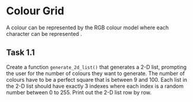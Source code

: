 # Colour Grid
A colour can be represented by the RGB colour model where each character can be represented .

## Task 1.1
Create a function `generate_2d_list()` that generates a 2-D list, prompting the user for the number of colours they want to generate.
The number of colours have to be a perfect square that is between 9 and 100.
Each list in the 2-D list should have exactly 3 indexes where each index is a random number between 0 to 255.
Print out the 2-D list row by row.
